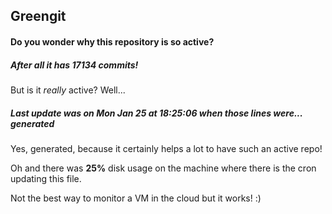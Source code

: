 ## Greengit

#### Do you wonder why this repository is so active?

##### After all it has 17134 commits!

But is it *really* active? Well...

##### Last update was on Mon Jan 25 at 18:25:06 when those lines were... generated

Yes, generated, because it certainly helps a lot to have such an active repo!

Oh and there was **25%** disk usage on the machine
where there is the cron updating this file.

Not the best way to monitor a VM in the cloud but it works! :)
